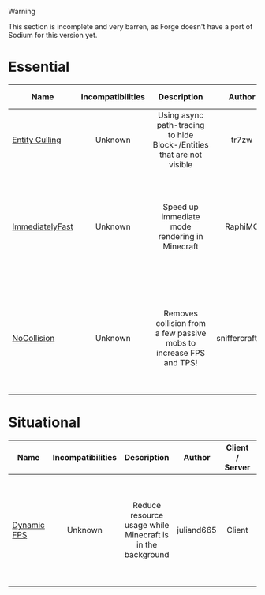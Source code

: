 > [!WARNING]
> This section is incomplete and very barren, as Forge doesn't have a port of Sodium for this version yet.

# Essential
| Name | Incompatibilities | Description | Author | Client / Server | Notes |
| --- | :---: | :---: | :---: | :---: | :---: |
| [Entity Culling](https://modrinth.com/mod/entityculling) | Unknown | Using async path-tracing to hide Block-/Entities that are not visible | tr7zw | Client | N/A |
| [ImmediatelyFast](https://modrinth.com/mod/immediatelyfast) | Unknown | Speed up immediate mode rendering in Minecraft | RaphiMC | Client | Effect is most noticable on CPU bottleneck and old CPU setups, according to the author | 
| [NoCollision](https://modrinth.com/datapack/no-collision) | Unknown | Removes collision from a few passive mobs to increase FPS and TPS! | sniffercraft34 | Unknown | Has a mod as an option, but description is about the datapack variant. More information needed. |

# Situational
| Name | Incompatibilities | Description | Author | Client / Server | Notes |
| --- | :---: | :---: | :---: | :---: | :---: |
| [Dynamic FPS](https://modrinth.com/mod/dynamic-fps) | Unknown | Reduce resource usage while Minecraft is in the background | juliand665 | Client | Also applies to battery mode and idle mode. Overrides Vanilla's "AFK Mode" setting. |
